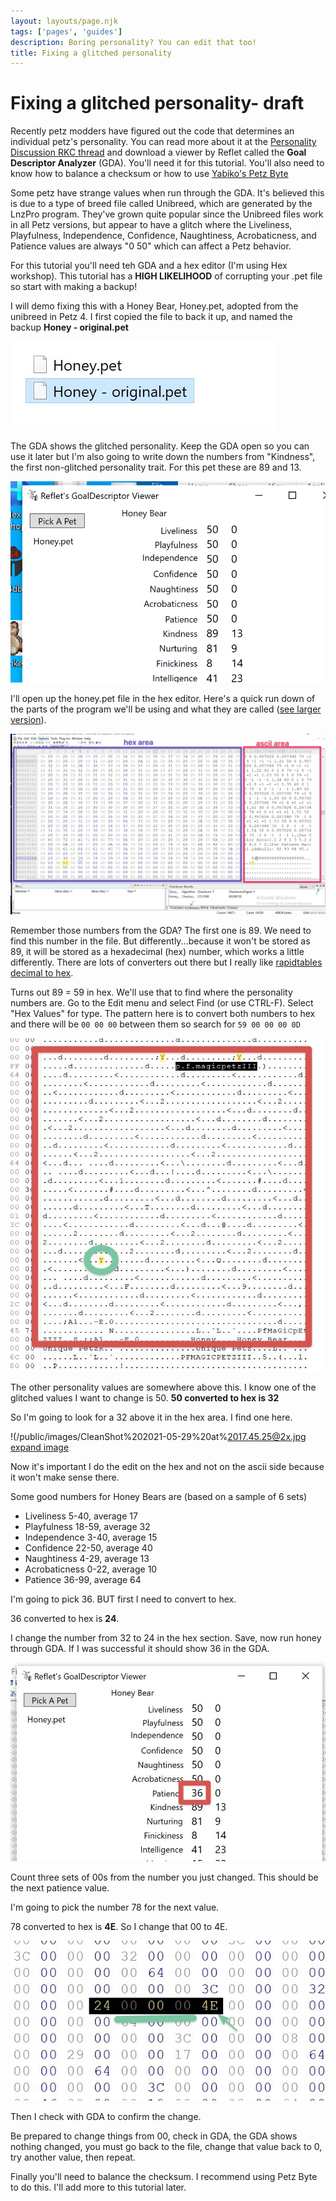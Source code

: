 ```yaml
---
layout: layouts/page.njk
tags: ['pages', 'guides']
description: Boring personality? You can edit that too!
title: Fixing a glitched personality
---
```




# Fixing a glitched personality- draft

Recently petz modders have figured out the code that determines an individual petz's personality. You can read more about it at the [Personality Discussion RKC thread](https://petzforum.proboards.com/thread/69589/personality-discussion?page=1) and download a viewer by Reflet called the **Goal Descriptor Analyzer** (GDA). You'll need it for this tutorial. You'll also need to know how to balance a checksum or how to use [Yabiko's Petz Byte](https://reflettage.wixsite.com/yabiko/download)

Some petz have strange values when run through the GDA. It's believed this is due to a type of breed file called Unibreed, which are generated by the LnzPro program. They've grown quite popular since the Unibreed files work in all Petz versions, but appear to have a glitch where the Liveliness, Playfulness,	Independence,	Confidence, Naughtiness, Acrobaticness, and Patience values are always "0 50" which can affect a Petz behavior. 

For this tutorial you'll need teh GDA and a hex editor (I'm using Hex workshop). This tutorial has a **HIGH LIKELIHOOD** of corrupting your .pet file so start with making a backup!

I will demo fixing this with a Honey Bear, Honey.pet, adopted from the unibreed in Petz 4. I first copied the file to back it up, and named the backup **Honey - original.pet**

![](/public/images/CleanShot%202021-05-29%20at%2017.26.34@2x.jpg)

The GDA shows the glitched personality. Keep the GDA open so you can use it later but I'm also going to write down the numbers from "Kindness", the first non-glitched personality trait. For this pet these are 89 and 13. 

![](/public/images/Screen%20Shot%202021-05-29%20at%203.18.06%20PM.png)


I'll open up the honey.pet file in the hex editor. Here's a quick run down of the parts of the program we'll be using and what they are called ([see larger version](/public/images/CleanShot%202021-05-29%20at%2022.03.55@2x.jpg)). 

![](/public/images/CleanShot%202021-05-29%20at%2022.03.55@2x.jpg)


Remember those numbers from the GDA? The first one is 89. We need to find this number in the file. But differently...because it won't be stored as 89, it will be stored as a hexadecimal (hex) number, which works a little differently.
There are lots of converters out there but I really like [rapidtables decimal to hex](https://www.rapidtables.com/convert/number/decimal-to-hex.html). 

Turns out 89 = 59 in hex. We'll use that to find where the personality numbers are. Go to the Edit menu and select Find (or use CTRL-F). Select "Hex Values" for type. The pattern here is to convert both numbers to hex and there will be `00 00 00` between them so search for `59 00 00 00 0D `

![](/public/images/CleanShot%202021-05-29%20at%2017.43.04@2x.jpg)

The other personality values are somewhere above this. I know one of the glitched values I want to change is 50. **50 converted to hex is 32**

So I'm going to look for a 32 above it in the hex area. I find one here. 

!(/public/images/CleanShot%202021-05-29%20at%2017.45.25@2x.jpg
[expand image](/public/images/CleanShot%202021-05-29%20at%2017.45.25@2x.jpg)

Now it's important I do the edit on the hex and not on the ascii side because it won't make sense there. 

Some good numbers for Honey Bears are (based on a sample of 6 sets)

- Liveliness 5-40, average 17
- Playfulness 18-59, average 32
- Independence 3-40, average 15
- Confidence 22-50, average 40
- Naughtiness 4-29, average 13
- Acrobaticness 0-22, average 10
- Patience 36-99, average 64

I'm going to pick 36. BUT first I need to convert to hex. 

36 converted to hex is **24**. 

I change the number from 32 to 24 in the hex section. Save, now run honey through GDA. If I was successful it should show 36 in the GDA.

![](/public/images/CleanShot%202021-05-29%20at%2017.48.48@2x.jpg)


Count three sets of 00s from the number you just changed. This should be the next patience value. 

I'm going to pick the number 78 for the next value. 

78 converted to hex is **4E**. So I change that 00 to 4E.

![](/public/images/CleanShot%202021-05-29%20at%2022.27.41@2x.jpg)

Then I check with GDA to confirm the change.

<aside>
  Be prepared to change things from 00, check in GDA, the GDA shows nothing changed, you must go back to the file, change that value back to 0, try another value, then repeat. 
</aside>


Finally you'll need to balance the checksum. I recommend using Petz Byte to do this. I'll add more to this tutorial later.
